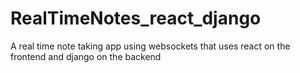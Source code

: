 # RealTimeNotes_react_django
A real time note taking app using websockets that uses react on the frontend and django on the backend
